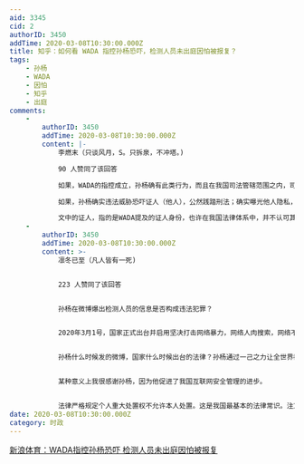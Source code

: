 ```yaml
---
aid: 3345
cid: 2
authorID: 3450
addTime: 2020-03-08T10:30:00.000Z
title: 知乎：如何看 WADA 指控孙杨恐吓，检测人员未出庭因怕被报复？
tags:
    - 孙杨
    - WADA
    - 因怕
    - 知乎
    - 出庭
comments:
    -
        authorID: 3450
        addTime: 2020-03-08T10:30:00.000Z
        content: |-
            李燃末（只谈风月，S。只拆泉，不冲塔。)

            90 人赞同了该回答

            如果，WADA的指控成立，孙杨确有此类行为，而且在我国司法管辖范围之内，司法部门应该将孙杨及其帮凶绳之以法。

            如果，孙杨确实违法威胁恐吓证人（他人），公然践踏刑法；确实曝光他人隐私，公然践踏3.1条例而不受追究，我个人就拒绝承认我国是法治国家。

            文中的证人，指的是WADA提及的证人身份，也许在我国法律体系中，并不认可其“证人”身份。我不懂，所以备注了“他人”。
    -
        authorID: 3450
        addTime: 2020-03-08T10:30:00.000Z
        content: >-
            凛冬已至（凡人皆有一死)


            223 人赞同了该回答


            孙杨在微博爆出检测人员的信息是否构成违法犯罪？


            2020年3月1号，国家正式出台并启用坚决打击网络暴力，网络人肉搜索，网络不法活动相关的相关法律。


            孙杨什么时候发的微博，国家什么时候出台的法律？孙杨通过一己之力让全世界都知道了中国的公众人物在网络的特权。对中国的影响远大于他个人的8年禁赛。


            某种意义上我很感谢孙杨，因为他促进了我国互联网安全管理的进步。


            法律严格规定个人重大处置权不允许本人处置。这是我国最基本的法律常识。注意是连你本人都无法处置，更别提第三人处置了，那就是直接藐视法律，无视法律，赤裸裸的犯罪。
date: 2020-03-08T10:30:00.000Z
category: 时政
---
```


[新浪体育：WADA指控孙杨恐吓 检测人员未出庭因怕被报复](https://sports.sina.com.cn/others/swim/2020-03-05/doc-iimxyqvz7906405.shtml)
